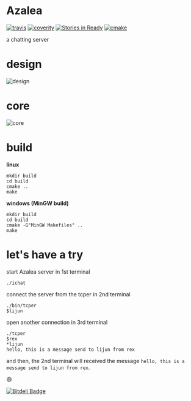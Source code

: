 # Azalea #

[![travis](https://api.travis-ci.org/duguying/Azalea.png)](https://travis-ci.org/duguying/Azalea)
[![coverity](https://scan.coverity.com/projects/1501/badge.svg)](https://scan.coverity.com/projects/1501)
[![Stories in Ready](https://badge.waffle.io/duguying/azalea.png?label=ready)](https://waffle.io/duguying/azalea)
[![cmake](http://www.cmake.org/cmake/img/CMake-logo-triangle-download.jpg)](http://www.cmake.org/)


a chatting server

# design #

![design](https://rawgithub.com/duguying/Azalea/master/docs/design.svg)

# core #
![core](https://rawgithub.com/duguying/Azalea/master/docs/core.svg)

# build #

**linux**

```shell
mkdir build
cd build
cmake ..
make
```

**windows (MinGW build)**

```shell
mkdir build
cd build
cmake -G"MinGW Makefiles" ..
make
```

# let's have a try #

start Azalea server in 1st terminal
>
```shell
./ichat
```

connect the server from the tcper in 2nd terminal
>
```shell
./bin/tcper
$lijun
```

open another connection in 3rd terminal
>
```shell
./tcper
$rex
*lijun
hello, this is a message send to lijun from rex
```

and then, the 2nd terminal will received the message `hello, this is a message send to lijun from rex`.

:smile:






[![Bitdeli Badge](https://d2weczhvl823v0.cloudfront.net/duguying/azalea/trend.png)](https://bitdeli.com/free "Bitdeli Badge")